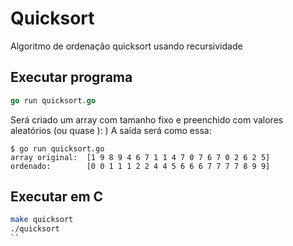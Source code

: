 # Quicksort

Algoritmo de ordenação quicksort usando recursividade

## Executar programa

```go
go run quicksort.go
```
Será criado um array com tamanho fixo e preenchido com valores aleatórios (ou quase ): )
A saída será como essa:

```
$ go run quicksort.go
array original:  [1 9 8 9 4 6 7 1 1 4 7 0 7 6 7 0 2 6 2 5]
ordenado:        [0 0 1 1 1 2 2 4 4 5 6 6 6 7 7 7 7 8 9 9]
```

## Executar em C

```sh
make quicksort
./quicksort
`` 